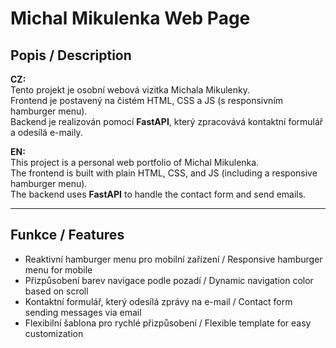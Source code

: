 # Michal Mikulenka Web Page

## Popis / Description

**CZ:**  
Tento projekt je osobní webová vizitka Michala Mikulenky.  
Frontend je postavený na čistém HTML, CSS a JS (s responsivním hamburger menu).  
Backend je realizován pomocí **FastAPI**, který zpracovává kontaktní formulář a odesílá e-maily.  

**EN:**  
This project is a personal web portfolio of Michal Mikulenka.  
The frontend is built with plain HTML, CSS, and JS (including a responsive hamburger menu).  
The backend uses **FastAPI** to handle the contact form and send emails.

---

## Funkce / Features

- Reaktivní hamburger menu pro mobilní zařízení / Responsive hamburger menu for mobile
- Přizpůsobení barev navigace podle pozadí / Dynamic navigation color based on scroll
- Kontaktní formulář, který odesílá zprávy na e-mail / Contact form sending messages via email
- Flexibilní šablona pro rychlé přizpůsobení / Flexible template for easy customization
